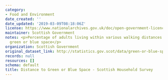 ```yaml
---
category:
- Food and Environment
date_created: ''
date_updated: '2019-03-09T08:18:06Z'
license: https://www.nationalarchives.gov.uk/doc/open-government-licence/version/3/
maintainer: Scottish Government
notes: <p>Percentage of adults living within various walking distances to their nearest
  green or blue space</p>
organization: Scottish Government
original_dataset_link: http://statistics.gov.scot/data/green-or-blue-space-shs
records: null
resources: []
schema: default
title: Distance to Green or Blue Space - Scottish Household Survey
---
```

